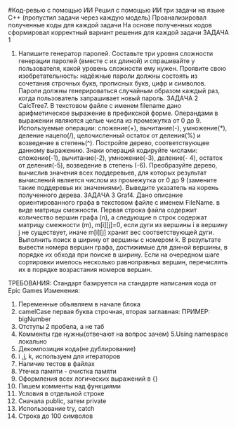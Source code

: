 #Код-ревью с помощью ИИ
Решил с помощью ИИ три задачи на языке С++  (пропустил задачи через каждую модель)
Проанализировал полученные коды для каждой задачи 
На основе полученных кодов сформировал корректный вариант решения для каждой задачи
ЗАДАЧА 1
1. Напишите генератор паролей. Составьте три уровня сложности генерации паролей (вместе
с их длиной) и спрашивайте у пользователя, какой уровень сложности ему нужен. Проявите свою
изобретательность: надёжные пароли должны состоять из сочетания строчных букв, прописных
букв, цифр и символов. Пароли должны генерироваться случайным образом каждый раз, когда
пользователь запрашивает новый пароль.
ЗАДАЧА 2
CalcTree7. В текстовом файле с именем filename дано арифметическое выражение в префиксной
форме. Операндами в выражении являются целые числа из промежутка от 0 до 9. Используемые
операции: сложение(+), вычитание(-), умножение(*), деление нацело(/), целочисленный остаток
от деления(%) и возведение в степень(^). Постройте дерево, соответствующее данному выражению. Знаки операций кодируйте числами: сложение(-1), вычитание(-2), умножение(-3), деление(-
4), остаток от деления(-5), возведение в степень (-6). Преобразуйте дерево, вычислив значения
всех поддеревьев, для которых результат вычислений является числом из промежутка от 0 до 9
(замените такие поддеревья их значениями). Выведите указатель на корень полученного дерева.
ЗАДАЧА 3
Graf4. Дано описание ориентированного графа в текстовом файле с именем FileName. в виде матрицы смежности. Первая строка файла содержит количество вершин графа (n), а следующие n
строк содержат матрицу смежности (m), m[i][j]=0, если дуги из вершины i в вершину j не существует, иначе m[i][j] хранит вес соответствующей дуги. Выполнить поиск в ширину от вершины
с номером k. В результате вывести номера вершин графа, достижимые для данной вершины, в
порядке их обхода при поиске в ширину. Если на очередном шаге сортировки имелось несколько
равноправных вершин, перечислять их в порядке возрастания номеров вершин.

ТРЕБОВАНИЯ:
Стандарт базируется на стандарте написания кода от Epic Games 
Изменения:
1. Переменные объявляем в начале блока
2. camelCase первая буква строчная, вторая заглавная: ПРИМЕР: bigNumber 
3. Отступы 2 пробела, а не таб
4. Комменты где нужны(отвечают на вопрос зачем)
5.Using namespace локально 
6. Декомпозиция кода(не дублирование)
7. i ,j, k, используем для итераторов
8. Наличие тестов в файлах
9. Утечка памяти - очистка памяти
10. Оформления всех логических выражений в {}
11. Пишем комменты над функциями
12. Условия в отдельной строке
13. Сначала public, затем private
14. Использование try, catch
15. Строка до 100 символов
